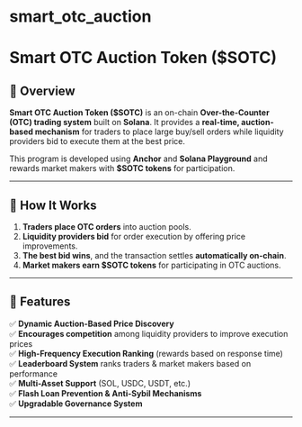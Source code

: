 # smart_otc_auction
# Smart OTC Auction Token ($SOTC)

## 📌 Overview

**Smart OTC Auction Token ($SOTC)** is an on-chain **Over-the-Counter (OTC) trading system** built on **Solana**. It provides a **real-time, auction-based mechanism** for traders to place large buy/sell orders while liquidity providers bid to execute them at the best price.

This program is developed using **Anchor** and **Solana Playground** and rewards market makers with **$SOTC tokens** for participation.

---

## 🔹 How It Works

1. **Traders place OTC orders** into auction pools.
2. **Liquidity providers bid** for order execution by offering price improvements.
3. **The best bid wins**, and the transaction settles **automatically on-chain**.
4. **Market makers earn $SOTC tokens** for participating in OTC auctions.

---

## 🚀 Features

✅ **Dynamic Auction-Based Price Discovery**  
✅ **Encourages competition** among liquidity providers to improve execution prices  
✅ **High-Frequency Execution Ranking** (rewards based on response time)  
✅ **Leaderboard System** ranks traders & market makers based on performance  
✅ **Multi-Asset Support** (SOL, USDC, USDT, etc.)  
✅ **Flash Loan Prevention & Anti-Sybil Mechanisms**  
✅ **Upgradable Governance System**  

---
